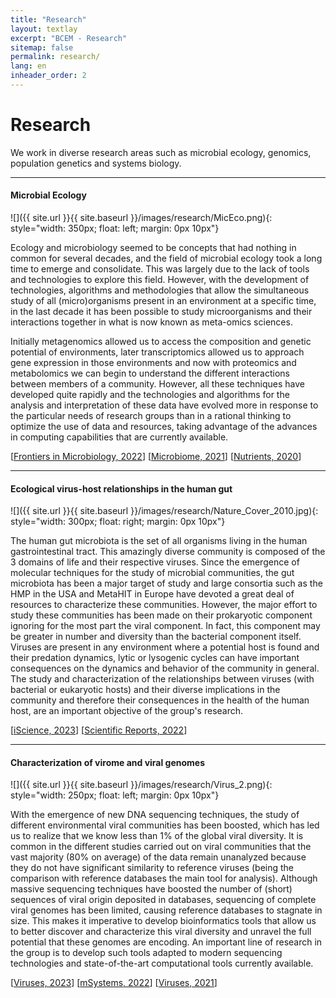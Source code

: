 ```yaml
---
title: "Research"
layout: textlay
excerpt: "BCEM - Research"
sitemap: false
permalink: research/
lang: en
inheader_order: 2
---
```


# Research

<!-- <em>"Simplicity is the greatest form of sophistication"</em>  -->
We work in diverse research areas such as microbial ecology, genomics, population genetics and systems biology.

---

#### **Microbial Ecology**
![]({{ site.url }}{{ site.baseurl }}/images/research/MicEco.png){: style="width: 350px; float: left; margin: 0px  10px"}

Ecology and microbiology seemed to be concepts that had nothing in common for several decades, and the field of microbial ecology took a long time to emerge and consolidate. This was largely due to the lack of tools and technologies to explore this field. However, with the development of technologies, algorithms and methodologies that allow the simultaneous study of all (micro)organisms present in an environment at a specific time, in the last decade it has been possible to study microorganisms and their interactions together in what is now known as meta-omics sciences.

Initially metagenomics allowed us to access the composition and genetic potential of environments, later transcriptomics allowed us to approach gene expression in those environments and now with proteomics and metabolomics we can begin to understand the different interactions between members of a community. However, all these techniques have developed quite rapidly and the technologies and algorithms for the analysis and interpretation of these data have evolved more in response to the particular needs of research groups than in a rational thinking to optimize the use of data and resources, taking advantage of the advances in computing capabilities that are currently available.

[[Frontiers in Microbiology, 2022](https://www.frontiersin.org/articles/10.3389/fmicb.2022.813002/full)]
[[Microbiome, 2021](https://link.springer.com/article/10.1186/s40168-021-01043-8)]
[[Nutrients, 2020](https://www.mdpi.com/2072-6643/12/10/2938)]
  
---

#### **Ecological virus-host relationships in the human gut**
![]({{ site.url }}{{ site.baseurl }}/images/research/Nature_Cover_2010.jpg){: style="width: 300px; float: right; margin: 0px  10px"}

The human gut microbiota is the set of all organisms living in the human gastrointestinal tract. This amazingly diverse community is composed of the 3 domains of life and their respective viruses. Since the emergence of molecular techniques for the study of microbial communities, the gut microbiota has been a major target of study and large consortia such as the HMP in the USA and MetaHIT in Europe have devoted a great deal of resources to characterize these communities. However, the major effort to study these communities has been made on their prokaryotic component ignoring for the most part the viral component. In fact, this component may be greater in number and diversity than the bacterial component itself. Viruses are present in any environment where a potential host is found and their predation dynamics, lytic or lysogenic cycles can have important consequences on the dynamics and behavior of the community in general. The study and characterization of the relationships between viruses (with bacterial or eukaryotic hosts) and their diverse implications in the community and therefore their consequences in the health of the human host, are an important objective of the group's research.

[[iScience, 2023](https://www.cell.com/iscience/fulltext/S2589-0042(23)00084-6?_returnURL=https%3A%2F%2Flinkinghub.elsevier.com%2Fretrieve%2Fpii%2FS2589004223000846%3Fshowall%3Dtrue)]
[[Scientific Reports, 2022](https://www.nature.com/articles/s41598-021-04679-6)]

---

#### **Characterization of virome and viral genomes**
![]({{ site.url }}{{ site.baseurl }}/images/research/Virus_2.png){: style="width: 250px; float: left; margin: 0px  10px"}

With the emergence of new DNA sequencing techniques, the study of different environmental viral communities has been boosted, which has led us to realize that we know less than 1% of the global viral diversity. It is common in the different studies carried out on viral communities that the vast majority (80% on average) of the data remain unanalyzed because they do not have significant similarity to reference viruses (being the comparison with reference databases the main tool for analysis). Although massive sequencing techniques have boosted the number of (short) sequences of viral origin deposited in databases, sequencing of complete viral genomes has been limited, causing reference databases to stagnate in size. This makes it imperative to develop bioinformatics tools that allow us to better discover and characterize this viral diversity and unravel the full potential that these genomes are encoding. An important line of research in the group is to develop such tools adapted to modern sequencing technologies and state-of-the-art computational tools currently available.

[[Viruses, 2023](https://www.mdpi.com/1999-4915/15/2/519)]
[[mSystems, 2022](https://journals.asm.org/doi/full/10.1128/msystems.00326-22)]
[[Viruses, 2021](https://www.mdpi.com/1999-4915/13/6/1164)]

<!-- <div style="text-align: justify">

{% for reas in site.data.research %}
{% unless reas.past %}
<br>
  <b>{{ reas.title }}</b> 
   {% if reas.with %}<br><em>Mainly with:  {{ reas.with }} </em> {% endif %}<br>
    {{ reas.description }}
{% endunless %}
 
{% endfor %}

<br> -->

<!-- ### Still in the back of my mind -->

<!-- {% for reas in site.data.research %}
{% if reas.past %}
<br>
  <b>{{ reas.title }}</b> 
   {% if reas.with %}<br><em>Mainly with:  {{ reas.with }} </em> {% endif %}<br>
    {{ reas.description }}
{% endif %}
 
{% endfor %}

<br>
</div> -->